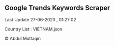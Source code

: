 

## Google Trends Keywords Scraper 
 
Last Update 27-06-2023 , 01:27:02

Country List :
VIETNAM.json



© Abdul Muttaqin 
